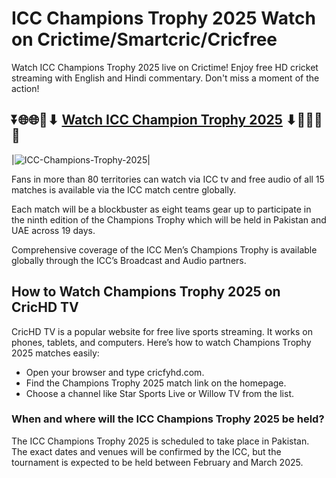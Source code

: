 # ICC Champions Trophy 2025 Watch on Crictime/Smartcric/Cricfree

Watch ICC Champions Trophy 2025 live on Crictime! Enjoy free HD cricket streaming with English and Hindi commentary. Don't miss a moment of the action!

## ⏬🌐🌐📌⬇ [Watch ICC Champion Trophy 2025](https://cricfyhd.com/) ⬇📌🌐🌐⏬

|![ICC-Champions-Trophy-2025](https://github.com/user-attachments/assets/eb0c49aa-ae7e-4ae0-a94f-0153617a517c)| 

Fans in more than 80 territories can watch via ICC tv and free audio of all 15 matches is available via the ICC match centre globally.

Each match will be a blockbuster as eight teams gear up to participate in the ninth edition of the Champions Trophy which will be held in Pakistan and UAE across 19 days.

Comprehensive coverage of the ICC Men’s Champions Trophy is available globally through the ICC’s Broadcast and Audio partners.

## How to Watch Champions Trophy 2025 on CricHD TV

CricHD TV is a popular website for free live sports streaming. It works on phones, tablets, and computers. Here’s how to watch Champions Trophy 2025 matches easily:

<ul>
<li>Open your browser and type cricfyhd.com.</li>
<li>Find the Champions Trophy 2025 match link on the homepage.</li>
<li>Choose a channel like Star Sports Live or Willow TV from the list.</li>
</ul>

### When and where will the ICC Champions Trophy 2025 be held?

The ICC Champions Trophy 2025 is scheduled to take place in Pakistan. The exact dates and venues will be confirmed by the ICC, but the tournament is expected to be held between February and March 2025.



